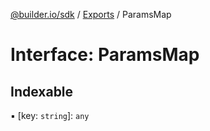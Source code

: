 [@builder.io/sdk](../README.md) / [Exports](../modules.md) / ParamsMap

# Interface: ParamsMap

## Indexable

▪ [key: `string`]: `any`
